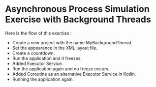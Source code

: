# Asynchronous Process Simulation Exercise with Background Threads
Here is the flow of this exercise :
- Create a new project with the name MyBackgroundThread.
- Set the appearance in the XML layout file.
- Create a countdown.
- Run the application and it freezes.
- Added Executor Service.
- Run the application again and no freeze occurs.
- Added Coroutine as an alternative Executor Service in Kotlin.
- Running the application again.
